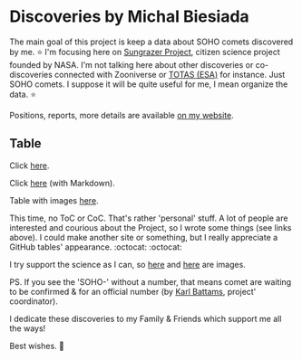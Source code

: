 # Discoveries by Michal Biesiada

The main goal of this project is keep a data about SOHO comets discovered by me. ⭐ I'm focusing here on [Sungrazer Project](https://sungrazer.nrl.navy.mil/), citizen science project founded by NASA. I'm not talking here about other discoveries or co-discoveries connected with Zooniverse or [TOTAS (ESA)](https://totas.cosmos.esa.int/) for instance. Just SOHO comets. I suppose it will be quite useful for me, I mean organize the data. ⭐ 

Positions, reports, more details are available [on my website](https://biesiadamichal.wordpress.com/).

## Table

Click [here](https://github.com/mbiesiad/discoveries-biesiada/blob/master/table/discoveries.csv).

Click [here](https://github.com/mbiesiad/discoveries-biesiada/blob/master/table/discoveries.md) (with Markdown).

Table with images [here](https://github.com/mbiesiad/discoveries-biesiada/blob/master/images/readme.md).

This time, no ToC or CoC. That's rather 'personal' stuff. A lot of people are interested and courious about the Project, so I wrote some things (see links above).
I could make another site or something, but I really appreciate a GitHub tables' appearance. :octocat: :octocat:

I try support the science as I can, so [here](https://soho.nascom.nasa.gov/) and [here](https://soho.nascom.nasa.gov/data/Theater/) are images.

PS. If you see the 'SOHO-' without a number, that means comet are waiting to be confirmed & for an official number (by [Karl Battams](https://twitter.com/SungrazerComets/), project' coordinator).

I dedicate these discoveries to my Family & Friends which support me all the ways!

Best wishes. 🚀
